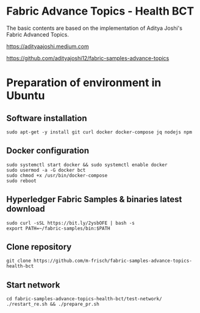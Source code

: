 # Fabric Advance Topics - Health BCT

The basic contents are based on the implementation of Aditya Joshi's Fabric Advanced Topics.

https://adityaajoshi.medium.com

https://github.com/adityajoshi12/fabric-samples-advance-topics

# Preparation of environment in Ubuntu

## Software installation
```
sudo apt-get -y install git curl docker docker-compose jq nodejs npm
```

## Docker configuration
```
sudo systemctl start docker && sudo systemctl enable docker
sudo usermod -a -G docker bct
sudo chmod +x /usr/bin/docker-compose
sudo reboot
```

## Hyperledger Fabric Samples & binaries latest download
```
sudo curl -sSL https://bit.ly/2ysbOFE | bash -s
export PATH=~/fabric-samples/bin:$PATH
```

## Clone repository
```
git clone https://github.com/m-frisch/fabric-samples-advance-topics-health-bct
```

## Start network
```
cd fabric-samples-advance-topics-health-bct/test-network/
./restart_re.sh && ./prepare_pr.sh
```
